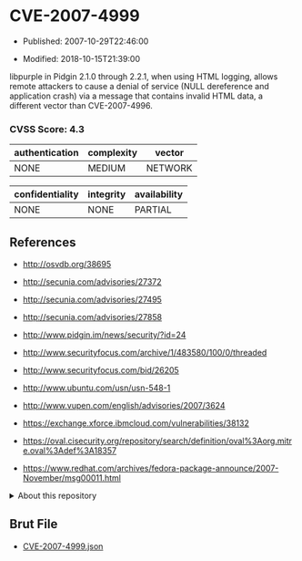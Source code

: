 # CVE-2007-4999

- Published: 2007-10-29T22:46:00

- Modified: 2018-10-15T21:39:00

libpurple in Pidgin 2.1.0 through 2.2.1, when using HTML logging, allows remote attackers to cause a denial of service (NULL dereference and application crash) via a message that contains invalid HTML data, a different vector than CVE-2007-4996.

### CVSS Score: **4.3**

| authentication | complexity | vector |
| --- | --- | --- |
| NONE | MEDIUM | NETWORK |

| confidentiality | integrity | availability |
| --- | --- | --- |
| NONE | NONE | PARTIAL |

## References

* http://osvdb.org/38695

* http://secunia.com/advisories/27372

* http://secunia.com/advisories/27495

* http://secunia.com/advisories/27858

* http://www.pidgin.im/news/security/?id=24

* http://www.securityfocus.com/archive/1/483580/100/0/threaded

* http://www.securityfocus.com/bid/26205

* http://www.ubuntu.com/usn/usn-548-1

* http://www.vupen.com/english/advisories/2007/3624

* https://exchange.xforce.ibmcloud.com/vulnerabilities/38132

* https://oval.cisecurity.org/repository/search/definition/oval%3Aorg.mitre.oval%3Adef%3A18357

* https://www.redhat.com/archives/fedora-package-announce/2007-November/msg00011.html

<details>
<summary>About this repository</summary> 

  This repository is part of the project [Live Hack CVE](https://github.com/Live-Hack-CVE). Main website can be found [www.live-hack.org](https://www.live-hack.org) 
  
  Made by [Sn0wAlice](https://github.com/Sn0wAlice) for the people that care about security and need to have a feed of the latest CVEs. Hope you enjoy it, don't forget to star the repo and follow me on [Twitter](https://twitter.com/Sn0wAlice) and [Github](https://github.com/Sn0wAlice). And that is my [personnal website](https://www.alice-snow.me/)

  - [Home Page](https://github.com/Live-Hack-CVE)
  - [Framework](https://github.com/Live-Hack-CVE/cve-framework)
  - [CVE database](https://github.com/Live-Hack-CVE/full_database)
  - [Changelog](https://github.com/Live-Hack-CVE/Changelog)
</details>

## Brut File

* [CVE-2007-4999.json](https://raw.githubusercontent.com/Live-Hack-CVE/full_database/main/cves/2007/CVE-2007-4999.json)

